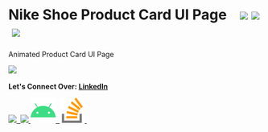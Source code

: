 # Nike Shoe Product Card UI Page  &nbsp;  &nbsp;![](https://img.shields.io/badge/-HTML_5-black?style=flat&logo=Html5&logoColor=orange)&nbsp;![](https://img.shields.io/badge/-TailwindCSS-black?style=flat&logo=tailwindcss&logoColor=blue)&nbsp;![](https://img.shields.io/badge/-JavaScript-black?style=flat&logo=JavaScript&logoColor=gold)

Animated Product Card UI Page

![](https://i.imgur.com/waxVImv.png)


<b>Let's Connect Over: [LinkedIn](https://www.linkedin.com/in/anshsinghsonkhia/)</b>


</a>
  <a href="https://www.linkedin.com/in/anshsinghsonkhia/">
  <img height="50" src="https://user-images.githubusercontent.com/46517096/166973395-19676cd8-f8ec-4abf-83ff-da8243505b82.png"/>&nbsp;
</a>
<a href="https://twitter.com/AnshSSonkhia">
  <img height="50" src="https://user-images.githubusercontent.com/46517096/166974271-91dfa250-d70b-4cb9-8707-f1bda1b708c3.png"/>
</a>
  <a href="https://g.dev/AnshSinghSonkhia">
  <img height="50" src="https://github.com/AnshSinghSonkhia/AnshSinghSonkhia/blob/main/icons/android.png"/>&nbsp;
</a>
<a href="https://stackoverflow.com/users/19728087/ansh-singh-sonkhia">
  <img height="50" src="https://github.com/AnshSinghSonkhia/AnshSinghSonkhia/blob/main/icons/stack-overflow.png"/>&nbsp;
</a>

